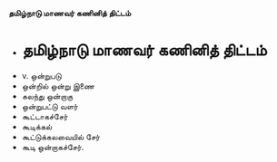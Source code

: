 **தமிழ்நாடு மாணவர் கணினித் திட்டம்**
- # தமிழ்நாடு மாணவர் கணினித் திட்டம்
- v. ஒன்றுபடு
- ஒன்றில் ஒன்று இணை
- கலந்து ஒன்றாகு
- ஒன்றுபட்டு வளர்
- கூட்டாகச்சேர்
- கூடிக்கல்
- கூட்டுக்கலவையில் சேர்
- கூடி ஒன்றாகச்சேர்.

